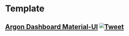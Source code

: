 # Template
## [Argon Dashboard Material-UI](https://demos.creative-tim.com/argon-dashboard-material-ui?ref=admui-github-readme) [![Tweet](https://img.shields.io/twitter/url/http/shields.io.svg?style=social&logo=twitter)](https://twitter.com/intent/tweet?url=https%3A%2F%2Fdemos.creative-tim.com%2Fargon-dashboard-material-ui%2F%23%2Fadmin%2Findex&text=Start%20your%20development%20with%20a%20Dashboard%20for%20React%2C%20React%20Hooks%2C%20Create%20React%20App%2C%20and%20Material-UI.%20It%20is%20open-source%2C%20free%20and%20it%20features%20many%20components%20that%20can%20help%20you%20create%20amazing%20websites.)